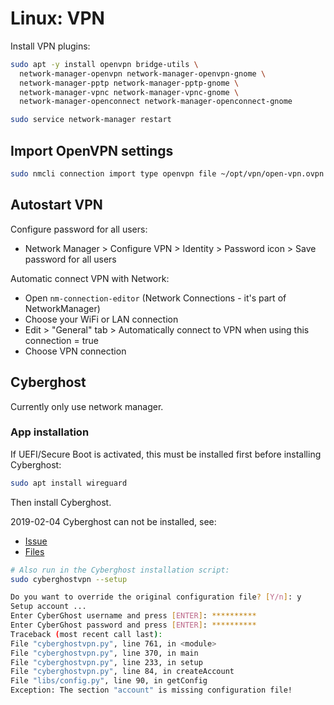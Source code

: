 # Linux: VPN

Install VPN plugins:

```bash
sudo apt -y install openvpn bridge-utils \
  network-manager-openvpn network-manager-openvpn-gnome \
  network-manager-pptp network-manager-pptp-gnome \
  network-manager-vpnc network-manager-vpnc-gnome \
  network-manager-openconnect network-manager-openconnect-gnome

sudo service network-manager restart
```

## Import OpenVPN settings

```bash
sudo nmcli connection import type openvpn file ~/opt/vpn/open-vpn.ovpn
```

## Autostart VPN

Configure password for all users:

* Network Manager > Configure VPN > Identity > Password icon > Save password for all users

Automatic connect VPN with Network:

* Open `nm-connection-editor` (Network Connections - it's part of NetworkManager)
* Choose your WiFi or LAN connection
* Edit > "General" tab > Automatically connect to VPN when using this connection = true
* Choose VPN connection

## Cyberghost

Currently only use network manager.

### App installation

If UEFI/Secure Boot is activated, this must be installed first before installing Cyberghost:

```bash
sudo apt install wireguard
```

Then install Cyberghost.

2019-02-04 Cyberghost can not be installed, see:

* [Issue](https://github.com/Cyb10101/notes/issues/2)
* [Files](../../Bugfix/2022-08-11_cyberghostvpn-ubuntu-20.04-1.3.4)

```bash
# Also run in the Cyberghost installation script:
sudo cyberghostvpn --setup

Do you want to override the original configuration file? [Y/n]: y
Setup account ...
Enter CyberGhost username and press [ENTER]: **********
Enter CyberGhost password and press [ENTER]: **********
Traceback (most recent call last):
File "cyberghostvpn.py", line 761, in <module>
File "cyberghostvpn.py", line 370, in main
File "cyberghostvpn.py", line 233, in setup
File "cyberghostvpn.py", line 84, in createAccount
File "libs/config.py", line 90, in getConfig
Exception: The section "account" is missing configuration file!
```
